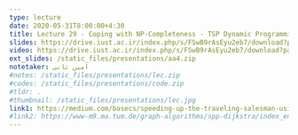 ```yaml
---
type: lecture
date: 2020-05-31T8:00:00+4:30
title: Lecture 29 - Coping with NP-Completeness - TSP Dynamic Programming, Apporximation Algorithms
slides: https://drive.iust.ac.ir/index.php/s/FSwB9rAsEyu2eb7/download?path=%2FSlides&files=S29.pdf
video: https://drive.iust.ac.ir/index.php/s/FSwB9rAsEyu2eb7/download?path=%2FVideos&files=S29.mp4
ext_slides: /static_files/presentations/aa4.zip
notetaker: امین ثانی
#notes: /static_files/presentations/lec.zip
#codes: /static_files/presentations/code.zip
#tldr: .
#thumbnail: /static_files/presentations/lec.jpg
link1: https://medium.com/basecs/speeding-up-the-traveling-salesman-using-dynamic-programming-b76d7552e8dd
#link2: https://www-m9.ma.tum.de/graph-algorithms/spp-dijkstra/index_en.html
---
```

